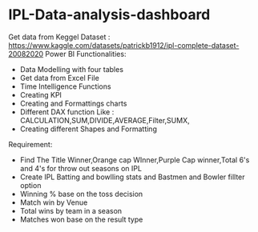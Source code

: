 # IPL-Data-analysis-dashboard

Get data from Keggel Dataset : https://www.kaggle.com/datasets/patrickb1912/ipl-complete-dataset-20082020
  Power BI Functionalities: 
   - Data Modelling with four tables
   - Get data from Excel File 
   - Time Intelligence Functions
   - Creating KPI
   - Creating and Formattings charts 
   - Different DAX function Like : CALCULATION,SUM,DIVIDE,AVERAGE,Filter,SUMX,
   - Creating different Shapes and Formatting

Requirement: 
  - Find The Title Winner,Orange cap WInner,Purple Cap winner,Total 6's and 4's for throw out seasons on IPL
  - Create IPL Batting and bowlling stats and Bastmen and Bowler fillter option
  - Winning % base on the toss decision
  - Match win by Venue
  - Total wins by team in a season
  - Matches won base on the result type  
